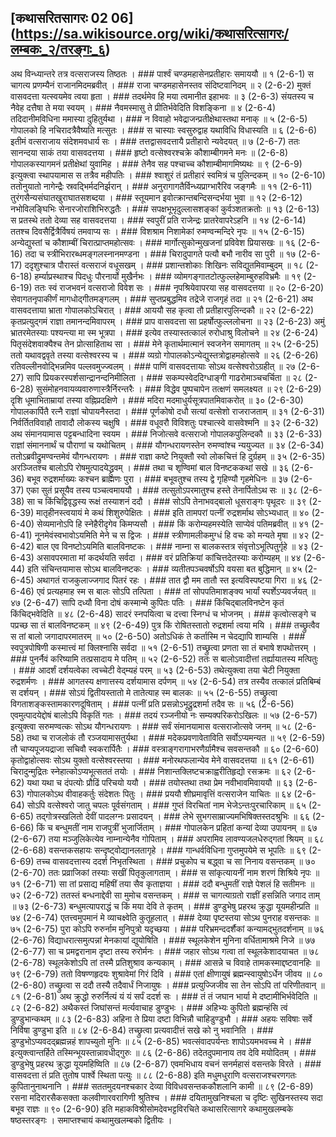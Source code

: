 ## [कथासरितसागरः 02 06] (https://sa.wikisource.org/wiki/कथासरित्सागरः/लम्बकः_२/तरङ्गः_६)

अथ विन्ध्यान्तरे तत्र वत्सराजस्य तिष्ठतः । ### पार्श्वं चण्डमहासेनप्रतीहारः समाययौ ॥ १ (2-6-1)
स चागत्य प्रणम्यैनं राजानमिदमब्रवीत् । ### राजा चण्डमहासेनस्तव संदिष्टवानिदम् ॥ २ (2-6-2)
मुक्तं वासवदत्ता यत्स्वयमेव त्वया हृता । ### तदर्थमेव हि मया त्वमानीत इहाभवः ॥ ३ (2-6-3)
संयतस्य च नैवेह दत्तैषा ते मया स्वयम् । ### नैवमस्मासु ते प्रीतिर्भवेदिति विशङ्किना ॥ ४ (2-6-4)
तदिदानीमविधिना ममास्या दुहितुर्यथा । ### न विवाहो भवेद्राजन्प्रतीक्षेथास्तथा मनाक् ॥ ५ (2-6-5)
गोपालको हि नचिरादत्रैवैष्यति मत्सुतः । ### स चास्याः स्वसुरुद्वाह यथाविधि विधास्यति ॥ ६ (2-6-6)
इतीमं वत्सराजाय संदेशमवधार्य सः । ### तत्तद्वासवदत्तायै प्रतीहारो न्यवेदयत् ॥ ७ (2-6-7)
ततः सानन्दया साकं तया वासवदत्तया । ### हृष्टो वत्सेश्वरश्चक्रे कौशाम्बीगमने मनः ॥  (2-6-8)
गोपालकस्यागमनं प्रतीक्षेथां युवामिह । ### तेनैव सह पश्चाच्च कौशाम्बीमागमिष्यथः ॥ ९ (2-6-9)
इत्युक्त्वा स्थापयामास स तत्रैव महीपतिः । ### श्वाशुरं तं प्रतीहारं स्वमित्रं च पुलिन्दकम् ॥ १० (2-6-10)
ततोनुयातो नागेन्द्रैः स्रवद्भिर्मदनिर्झरान् । ### अनुरागागतैर्विन्ध्यप्राग्भारैरिव जङ्गमैः ॥ ११ (2-6-11)
तुरंगसैन्यसंघातखुराघातसशब्दया । ### स्तूयमान इवोत्क्रान्तबन्दिसन्दर्भया भुवा ॥ १२ (2-6-12)
नभोविलङ्घिभिः सेनारजोराशिभिरुद्धतैः । ### सपक्षभूभृदुल्लासशङ्कां कुर्वञ्शतक्रतोः ॥ १३ (2-6-13)
स प्रतस्थे ततो देव्या सह वासवदत्तया । ### स्वपुरीं प्रति राजेन्द्रः प्रातरेवापरेऽहनि ॥ १४ (2-6-14)
ततश्च दिवसैर्द्वित्रैर्विषयं तमवाप्य सः । ### विशश्राम निशामेकां रुमण्वन्मन्दिरे नृपः ॥ १५ (2-6-15)
अन्येद्युस्तां च कौशाम्बीं चिरात्प्राप्तमहोत्सवः । ### मार्गोत्सुकोन्मुखजनां प्रविवेश प्रियासखः ॥ १६ (2-6-16)
तदा च स्त्रीभिरारब्धमङ्गलस्नानमण्डना । ### चिरादुपागते पत्यौ बभौ नारीव सा पुरी ॥ १७ (2-6-17)
ददृशुश्चात्र पौरास्तं वत्सराजं वधूसखम् । ### प्रशान्तशोकाः शिखिनः सविद्युतमिवाम्बुदम् ॥ १८ (2-6-18)
हर्म्याप्रस्थाश्च पिदधुः पौरनार्यो मुखैर्नभः । ### व्योमगङ्गातटोत्फुल्लहेमाम्बुरुहविभ्रमैः ॥ १९ (2-6-19)
ततः स्वं राजभवनं वत्सराजो विवेश सः । ### नृपश्रियेवापरया सह वासवदत्तया ॥ २० (2-6-20)
सेवागतनृपाकीर्णं मागधोद्गीतमङ्गलम् । ### सुप्तप्रबुद्धमिव तद्रेजे राजगृहं तदा ॥ २१ (2-6-21)
अथ वासवदत्ताया भ्राता गोपालकोऽचिरात् । ### आययौ सह कृत्वा तौ प्रतीहारपुलिन्दकौ ॥ २२ (2-6-22)
कृतप्रत्युद्गमं राज्ञा तमानन्दमिवापरम् । ### प्राप वासवदत्ता सा प्रहर्षोत्फुल्ललोचना ॥ २३ (2-6-23)
अमुं भ्रातरमेतस्याः पश्यन्त्या मा स्म भूत्रपा । ### इत्येव तस्यास्तत्कालं रुरोधाश्रु विलोचने ॥ २४ (2-6-24)
पितृसंदेशवाक्यैश्च तेन प्रोत्साहिताथ सा । ### मेने कृतार्थमात्मानं स्वजनेन समागतम् ॥ २५ (2-6-25)
ततो यथावद्ववृते तस्या वत्सेश्वरस्य च । ### व्यग्रो गोपालकोऽन्येद्युस्तत्रोद्वाहमहोत्सवे ॥ २६ (2-6-26)
रतिवल्लीनवोद्भिन्नमिव पल्लवमुज्ज्वलम् । ### पाणिं वासवदत्तायाः सोऽथ वत्सेश्वरोऽग्रहीत् ॥ २७ (2-6-27)
सापि प्रियकरस्पर्शसान्द्रानन्दनिमीलिता । ### सकम्पस्वेददिग्धाङ्गी गाढरोमाञ्चचर्चिता ॥ २८ (2-6-28)
सुसंमोहनवायव्यवारुणास्त्रैर्निरन्तरैः । ### विद्धेव पुष्पचापेन तत्क्षणं समलक्ष्यत ॥ २९ (2-6-29)
दृशि धूमाभिताम्रायां तस्या वह्निप्रदक्षिणे । ### मदिरा मदमाधुर्यसूत्रपातमिवाकरोत् ॥ ३० (2-6-30)
गोपालकार्पितै रत्नै राज्ञां चोपायनैस्तदा । ### पूर्णकोषो दधौ सत्यां वत्सेशो राजराजताम् ॥ ३१ (2-6-31)
निर्वर्तितविवाहौ तावादौ लोकस्य चक्षुषि । ### वधूवरौ विविशतुः पश्चात्स्वे वासवेश्मनि ॥ ३२ (2-6-32)
अथ संमानयामास पट्टबन्धादिना स्वयम । ### निजोत्सवे वत्सराजो गोपालकपुलिन्दकौ ॥ ३३ (2-6-33)
राज्ञां संमाननार्थं च पौराणां च यथोचितम् । ### यौगन्धरायणस्तेन रुमण्वांश्च न्ययुज्यत ॥ ३४ (2-6-34)
ततोऽब्रवीद्रुमण्वन्तमेवं यौगन्धरायणः । ### राज्ञा कष्टे नियुक्तौ स्वो लोकचित्तं हि दुर्ग्रहम् ॥ ३५ (2-6-35)
अरञ्जितश्च बालोऽपि रोषमुत्पादयेद्ध्रुवम् । ### तथा च शृण्विमां बाल विनष्टककथां सखे ॥ ३६ (2-6-36)
बभूव रुद्रशर्माख्यः कश्चन ब्राह्मणः पुरा । ### बभूवतुश्च तस्य द्वे गृहिण्यौ गृहमेधिनः ॥ ३७ (2-6-37)
एका सुतं प्रसूयैव तस्य पञ्चत्वमाययौ । ### तत्सुतोऽपरमातुश्च हस्ते तेनार्पितोऽथ सः ॥ ३८ (2-6-38)
सा च किंचिद्विवृद्धस्य रूक्षं तस्याशनं ददौ । ### सोऽपि तेनाभवद्बालो धूसराङ्गः पृथूदरः ॥ ३९ (2-6-39)
मातृहीनस्त्वयायं मे कथं शिशुरुपेक्षितः । ### इति तामपरां पत्नीं रुद्रशर्माथ सोऽभ्यधात् ॥ ४० (2-6-40)
सेव्यमानोऽपि हि स्नेहैरीदृगेव किमप्यसौ । ### किं करोम्यहमस्येति साप्येवं पतिमब्रवीत् ॥ ४१ (2-6-41)
नूनमेवंस्वभावोऽयमिति मेने च स द्विजः । ### स्त्रीणामलीकमुग्धं हि वचः को मन्यते मृषा ॥ ४२ (2-6-42)
बाल एव विनष्टोऽयमिति बालविनष्टकः । ### नाम्ना स बालकस्तत्र संवृत्तोऽभूत्पितुर्गृहे ॥ ४३ (2-6-43)
असावपरमाता मां कदर्थयति सर्वदा । ### वरं प्रतिक्रियां कांचित्तदेतस्याः करोम्यहम् ॥ ४४ (2-6-44)
इति संचिन्तयामास सोऽथ बालविनष्टकः । ### व्यतीतपञ्चवर्षोऽपि वयसा बत बुद्धिमान् ॥ ४५ (2-6-45)
अथागतं राजकुलाज्जगाद पितरं रहः । ### तात द्वौ मम तातौ स्त इत्यविस्पष्टया गिरा ॥ ४६ (2-6-46)
एवं प्रत्यहमाह स्म स बालः सोऽपि तत्पिता । ### तां सोपपतिमाशङ्क्य भार्यां स्पर्शेऽप्यवर्जयत् ॥ ४७ (2-6-47)
सापि दध्यौ विना दोषं कस्मान्मे कुपितः पतिः । ### किंचिद्बालविनष्टेन कृतं किंचिद्भवेदिति ॥ ४८ (2-6-48)
सादरं स्नपयित्वा च दत्त्वा स्निग्धं च भोजनम् । ### कृत्वोत्सङ्गे च पप्रच्छ सा तं बालविनष्टकम् ॥ ४९ (2-6-49)
पुत्र किं रोषितस्तातो रुद्रशर्मा त्वया मयि । ### तच्छ्रुत्वैव स तां बालो जगादापरमातरम् ॥ ५० (2-6-50)
अतोऽधिकं ते कर्तास्मि न चेदद्यापि शाम्यसि । ### स्वपुत्रपोषिणी कस्मात्त्वं मां क्लिश्नासि सर्वदा ॥ ५१ (2-6-51)
तच्छ्रुत्वा प्रणता सा तं बभाषे शपथोत्तरम् । ### पुनर्नैवं करिष्यामि तत्प्रसादाय मे पतिम् ॥ ५२ (2-6-52)
ततः स बालोऽवादीत्तां तर्ह्यायातस्य मत्पितुः । ### आदर्शं दर्शयत्वेका त्वच्चेटी वेद्म्यहं परम् ॥ ५३ (2-6-53)
तथेत्युक्त्वा तया चेटी नियुक्ता रुद्रशर्मणः । ### आगतस्य क्षणात्तस्य दर्शयामास दर्पणम् ॥ ५४ (2-6-54)
तत्र तस्यैव तत्कालं प्रतिबिम्बं स दर्शयन् । ### सोऽयं द्वितीयस्तातो मे तातेत्याह स्म बालकः ॥ ५५ (2-6-55)
तच्छ्रुत्वा विगताशङ्कस्तामकारणदूषिताम् । ### पत्नीं प्रति प्रसन्नोऽभूद्रुद्रशर्मा तदैव सः ॥ ५६ (2-6-56)
एवमुत्पादयेद्दोषं बालोऽपि विकृतिं गतः । ### तदयं रञ्जनीयो नः सम्यक्परिकरोऽखिलः ॥ ५७ (2-6-57)
इत्युक्त्वा सरुमण्वत्कः सोऽथ यौगन्धरायणः । ### सर्वं संमानयामास वत्सराजोत्सवे जनम् ॥ ५८ (2-6-58)
तथा च राजलोकं तौ रञ्जयामासतुर्यथा । ### मदेकप्रवणावेताविति सर्वोऽप्यमन्यत ॥ ५९ (2-6-59)
तौ चाप्यपूजयद्राजा सचिवौ स्वकरार्पितैः । ### वस्त्राङ्गरागाभरणैर्ग्रामैश्च सवसन्तकौ ॥ ६० (2-6-60)
कृतोद्वाहोत्सवः सोऽथ युक्तो वत्सेश्वरस्तया । ### मनोरथफलान्येव मेने वासवदत्तया ॥ ६१ (2-6-61)
चिरादुन्मुद्रितः स्नेहात्कोऽप्यभूत्सततं तयोः । ### निशान्तक्लिष्टचक्राह्वरीतिहृद्यो रसक्रमः ॥ ६२ (2-6-62)
यथा यथा च दंपत्योः प्रौढिं परिचयो ययौ । ### तयोस्तथा तथा प्रेम नवीभावमिवाययौ ॥ ६३ (2-6-63)
गोपालकोऽथ वीवाहकर्तुः संदेशतः पितुः । ### प्रययौ शीघ्रमावृत्तिं वत्सराजेन याचितः ॥ ६४ (2-6-64)
सोऽपि वत्सेश्वरो जातु चपलः पूर्वसंगताम् । ### गुप्तं विरचितां नाम भेजेऽन्तःपुरचारिकाम् ॥ ६५ (2-6-65)
तद्गोत्रस्खलितो देवीं पादलग्नः प्रसादयन् । ### लेभे सुभगसाम्राज्यमभिषिक्तस्तदश्रुभिः ॥ ६६ (2-6-66)
किं च बन्धुमतीं नाम राजपुत्रीं भुजार्जिताम् । ### गोपालकेन प्रहितां कन्यां देव्या उपायनम् ॥ ६७ (2-6-67)
तया मञ्जुलिकेत्येव नाम्नान्येनैव गोपिताम् । ### अपरामिव लावण्यजलधेरुद्गतां श्रियम् ॥ ६८ (2-6-68)
वसन्तकसहायः सन्दृष्ट्वोद्यानलतागृहे । ### गान्धर्वविधिना गुप्तमुपयेमे स भूपतिः ॥ ६९ (2-6-69)
तच्च वासवदत्तास्य ददर्श निभृतस्थिता । ### प्रचुकोप च बद्ध्वा च सा निनाय वसन्तकम् ॥ ७० (2-6-70)
ततः प्रव्राजिकां तस्याः सखीं पितृकुलागताम् । ### स सांकृत्यायनीं नाम शरणं शिश्रिये नृपः ॥ ७१ (2-6-71)
सा तां प्रसाद्य महिषीं तया सैव कृताज्ञया । ### ददौ बन्धुमतीं राज्ञे पेशलं हि सतीमनः ॥ ७२ (2-6-72)
ततस्तं बन्धनाद्देवी सा मुमोच वसन्तकम् । ### स चागत्याग्रतो राज्ञीं हसन्निति जगाद ताम् ॥ ७३ (2-6-73)
बन्धुमत्यापराद्धं च किं मया देवि ते कृतम् । ### डुण्डुभेषु प्रहरथ क्रुद्धा यूयमहीन्प्रति ॥ ७४ (2-6-74)
एतत्त्वमुपमानं मे व्याचक्ष्वेति कुतूहलात् । ### देव्या पृष्टस्तया सोऽथ पुनराह वसन्तकः ॥ ७५ (2-6-75)
पुरा कोऽपि रुरुर्नाम मुनिपुत्रो यदृच्छया । ### परिभ्रमन्ददर्शैकां कन्यामद्भुतदर्शनाम् ॥ ७६ (2-6-76)
विद्याधरात्समुत्पन्नां मेनकायां द्युयोषिति । ### स्थूलकेशेन मुनिना वर्धितामाश्रमे निजे ॥ ७७ (2-6-77)
सा च प्रमद्वरानाम दृष्टा तस्य रुरोर्मनः । ### जहार सोऽथ गत्वा तां स्थूलकेशादयाचत ॥ ७८ (2-6-78)
स्थूलकेशोऽपि तां तस्मै प्रतिशुश्राव कन्यकाम् । ### आसन्ने च विवाहे तामकस्माद्दष्टवानहिः ॥ ७९ (2-6-79)
ततो विषण्णहृदयः शुश्रावेमां गिरं दिवि । ### एतां क्षीणायुषं ब्रह्मन्स्वायुषोऽर्धेन जीवय ॥ ८० (2-6-80)
तच्छ्रुत्वा स ददौ तस्यै तदैवार्धं निजायुषः । ### प्रत्युज्जिजीव सा तेन सोऽपि तां परिणीतवान् ॥ ८१ (2-6-81)
अथ क्रुद्धो रुरुर्नित्यं यं यं सर्पं ददर्श सः । ### तं तं जघान भार्या मे दष्टामीभिर्भवेदिति ॥ ८२ (2-6-82)
अथैकस्तं जिघांसन्तं मर्त्यवाचाह डुण्डुभः । ### अहिभ्यः कुपितो ब्रह्मन्हंसि त्वं डुण्डुभान्कथम् ॥ ८३ (2-6-83)
अहिना ते प्रिया दष्टा विभिन्नौ चाहिडुण्डुभौ । ### अहयः सविषाः सर्वे निर्विषा डुण्डुभा इति ॥ ८४ (2-6-84)
तच्छ्रुत्वा प्रत्यवादीत्तं सखे को नु भवानिति । ### डुण्डुभोऽप्यवदद्ब्रह्मन्नहं शापच्युतो मुनिः ॥ ८५ (2-6-85)
भवत्संवादपर्यन्तः शापोऽयमभवच्च मे । ### इत्युक्त्वान्तर्हिते तस्मिन्भूयस्तान्नावधीद्गुरुः ॥ ८६ (2-6-86)
तदेतदुपमानाय तव देवि मयोदितम् । ### डुण्डुभेषु प्रहरथ क्रुद्धा यूयमहिष्विति ॥ ८७ (2-6-87)
एवमभिधाय वचनं सनर्महासं वसन्तके विरते । ### वासवदत्ता तं प्रति तुतोष पार्श्वे स्थिता पत्युः ॥ ८८ (2-6-88)
इति मधुमधुराणि वत्सराजश्चरणगतः कुपितानुनाथनानि । ### सततमुदयनश्चकार देव्या विविधवसन्तककौशलानि कामी ॥ ८९ (2-6-89)
रसना मदिरारसैकसक्ता कलवीणारवरागिणी श्रुतिश्च । ### दयितामुखनिश्चला च दृष्टिः सुखिनस्तस्य सदा बभूव राज्ञः ॥ ९० (2-6-90)
इति महाकविश्रीसोमदेवभट्टविरचिते कथासरित्सागरे कथामुखलम्बके षष्ठस्तरङ्गः । समाप्तश्चायं कथामुखलम्बको द्वितीयः । 